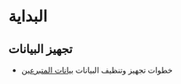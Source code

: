 # البداية

## تجهيز البيانات
- خطوات تجهيز وتنظيف البيانات [](.)
[بيانات المتبرعين](بيانات%20المتبرعين.csv)
